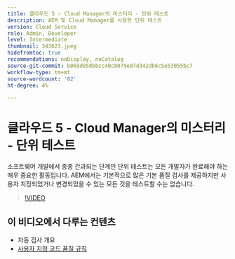 ```yaml
---
title: 클라우드 5 - Cloud Manager의 미스터리 - 단위 테스트
description: AEM 및 Cloud Manager를 사용한 단위 테스트
version: Cloud Service
role: Admin, Developer
level: Intermediate
thumbnail: 343623.jpeg
hidefromtoc: true
recommendations: noDisplay, noCatalog
source-git-commit: b069d958bbcc40c0079e87d342db6c5e53055bc7
workflow-type: tm+mt
source-wordcount: '82'
ht-degree: 4%

---
```


# 클라우드 5 - Cloud Manager의 미스터리 - 단위 테스트

소프트웨어 개발에서 종종 간과되는 단계인 단위 테스트는 모든 개발자가 완료해야 하는 매우 중요한 활동입니다. AEM에서는 기본적으로 많은 기본 품질 검사를 제공하지만 사용자 지정되었거나 변경되었을 수 있는 모든 것을 테스트할 수는 없습니다.

>[!VIDEO](https://video.tv.adobe.com/v/343623)

## 이 비디오에서 다루는 컨텐츠

+ 자동 검사 개요
+ [사용자 지정 코드 품질 규칙](https://experienceleague.adobe.com/docs/experience-manager-cloud-service/content/implementing/using-cloud-manager/test-results/custom-code-quality-rules.html)
